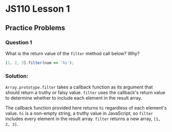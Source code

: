 # JS110 Lesson 1
## Practice Problems
### Question 1

What is the return value of the `filter` method call below? Why?

```js
[1, 2, 3].filter(num => 'hi');
```

### Solution:
`Array.prototype.filter` takes a callback function as its argument that should
return a truthy or falsy value. `filter` uses the callback's return value to
determine whether to include each element in the result array.

The callback function provided here returns `hi` regardless of each element's
value. `hi` is a non-empty string, a truthy value in JavaScript, so `filter`
includes every element in the result array. `filter` returns a new array,
`[1, 2, 3]`.